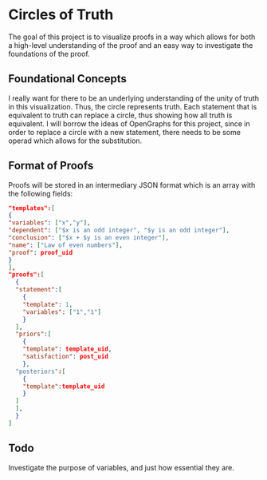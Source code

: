 # Circles of Truth

The goal of this project is to visualize proofs in a way which allows for both a
high-level understanding of the proof and an easy way to investigate the
foundations of the proof. 

## Foundational Concepts

I really want for there to be an underlying understanding of the unity of truth 
in this visualization. Thus, the circle represents truth. Each statement that is
equivalent to truth can replace a circle, thus showing how all truth is
equivalent. I will borrow the ideas of OpenGraphs for this project, since in
order to replace a circle with a new statement, there needs to be some operad 
which allows for the substitution.

## Format of Proofs

Proofs will be stored in an intermediary JSON format which is an array with the
following fields:

```json
"templates":[
{
"variables": ["x","y"],
"dependent": ["$x is an odd integer", "$y is an odd integer"],
"conclusion": ["$x + $y is an even integer"],
"name": ["Law of even numbers"],
"proof": proof_uid
}
],
"proofs":[
  {
  "statement":[
    {
    "template": 1,
    "variables": ["1","1"]
    }
  ],
  "priors":[
    {
    "template": template_uid,
    "satisfaction": post_uid
    },
  "posteriors":[
    {
    "template":template_uid
    }
  ]
  ],
  }
]
```

## Todo

Investigate the purpose of variables, and just how essential they are.
